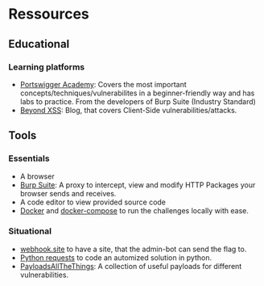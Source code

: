 # Ressources

## Educational

### Learning platforms  

- [Portswigger Academy](https://portswigger.net/web-security/all-topics): Covers the most important concepts/techniques/vulnerabilites in a beginner-friendly way and has labs to practice. From the developers of Burp Suite (Industry Standard)
- [Beyond XSS](https://aszx87410.github.io/beyond-xss/en/): Blog, that covers Client-Side vulnerabilities/attacks.


## Tools
### Essentials
- A browser
- [Burp Suite](https://portswigger.net/burp/communitydownload): A proxy to intercept, view and modify HTTP Packages your browser sends and receives.
- A code editor to view provided source code
- [Docker](https://www.docker.com/) and [docker-compose](https://docs.docker.com/compose/install/) to run the challenges locally with ease.

### Situational
- [webhook.site](https://webhook.site/) to have a site, that the admin-bot can send the flag to.
- [Python requests](https://requests.readthedocs.io/en/latest/user/quickstart/) to code an automized solution in python.
- [PayloadsAllTheThings](https://github.com/swisskyrepo/PayloadsAllTheThings): A collection of useful payloads for different vulnerabilities.